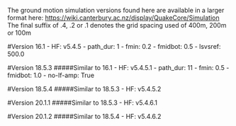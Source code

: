The ground motion simulation versions found here are available in a larger format here: https://wiki.canterbury.ac.nz/display/QuakeCore/Simulation
The final suffix of .4, .2 or .1 denotes the grid spacing used of 400m, 200m or 100m

#Version 16.1
    - HF: v5.4.5
    - path_dur: 1
    - fmin: 0.2
    - fmidbot: 0.5
    - lsvsref: 500.0
    
#Version 18.5.3
#####Similar to 16.1
    - HF: v5.4.5.1
    - path_dur: 11
    - fmin: 0.5
    - fmidbot: 1.0
    - no-lf-amp: True

#Version 18.5.4
#####Similar to 18.5.3
    - HF: v5.4.5.2
    
#Version 20.1.1
#####Similar to 18.5.3
    - HF: v5.4.6.1
    
#Version 20.1.2
#####Similar to 18.5.4
    - HF: v5.4.6.2